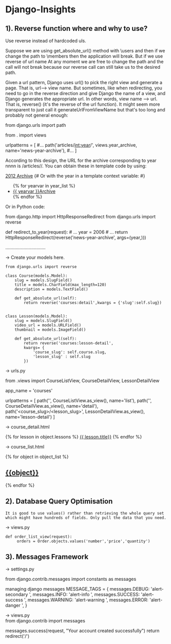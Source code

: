 # Django-Insights

## 1). Reverse function where and why to use?

Use reverse instead of hardcoded uls. 

Suppose we are using  get_absolute_url() method with \users and then if we change the path to \members then the application will break.
But if we use reverse of url name
At any moment we are free to change the path and the call will not break because our reverse call can still take us to the desired path.

Given a url pattern, Django uses url() to pick the right view and generate a page. That is, url--> view name. But sometimes, like when redirecting, you need to go in the reverse direction and give Django the name of a view, and Django generates the appropriate url. In other words, view name --> url. That is, reverse() (it's the reverse of the url function). It might seem more transparent to just call it generateUrlFromViewName but that's too long and probably not general enough:




from django.urls import path

from . import views

urlpatterns = [
    #...
    path('articles/<int:year>/', views.year_archive, name='news-year-archive'),
    #...
]


According to this design, the URL for the archive corresponding to year nnnn is /articles/<nnnn>/.
You can obtain these in template code by using:

<a href="{% url 'news-year-archive' 2012 %}">2012 Archive</a>
{# Or with the year in a template context variable: #}
<ul>
{% for yearvar in year_list %}
<li><a href="{% url 'news-year-archive' yearvar %}">{{ yearvar }}Archive</a></li>
{% endfor %}
</ul>
  
  
Or in Python code:

from django.http import HttpResponseRedirect
from django.urls import reverse

def redirect_to_year(request):
    # ...
    year = 2006
    # ...
    return HttpResponseRedirect(reverse('news-year-archive', args=(year,)))
  
 ...............................                                            
    
-> Create your models here. 
    
    from django.urls import reverse

    class Course(models.Model):
        slug = models.SlugField()
        title = models.CharField(max_length=120)
        description = models.TextField()

        def get_absolute_url(self):
            return reverse('courses:detail',kwargs = {'slug':self.slug})


    class Lesson(models.Model):
        slug = models.SlugField()
        video_url = models.URLField()
        thumbnail = models.ImageField()

        def get_absolute_url(self):
            return reverse('courses:lesson-detail',
            kwargs= {
                'course_slug': self.course.slug,
                'lesson_slug' : self.slug
            })
  
-> urls.py
  
  from .views import CourseListView, CourseDetailView, LessonDetailView

  app_name = 'courses'

  urlpatterns = [
      path('', CourseListView.as_view(), name='list'),
      path('<slug>', CourseDetailView.as_view(), name='detail'),
      path('<course_slug>/<lesson_slug>',
           LessonDetailView.as_view(), name='lesson-detail')
  ]
  
-> course_detail.html
  
   {% for lesson in object.lessons %}
           <a href="{{ lesson.get_absolute_url }}">{{ lesson.title}}</a>
    {% endfor %}
  
-> course_list.html
    
    
  {%  for object in object_list %}
        <h2><a href="{{ object.get_absolute_url}} ">{{object}}</a></h2>
  {% endfor %}
  
## 2). Database Query Optimisation
    
    It is good to use values() rather than retrieving the whole query set which might have hundreds of fields. Only pull the data that you need.
-> views.py
    
    def order_list_view(request):
         orders = Order.objects.values('number','price','quantity')
    
## 3). Messages Framework
    
-> settings.py
    
from django.contrib.messages import constants as messages

managing django messages
MESSAGE_TAGS = {
        messages.DEBUG: 'alert-secondary ',
        messages.INFO: 'alert-info ',
        messages.SUCCESS: 'alert-success ',
        messages.WARNING: 'alert-warning ',
        messages.ERROR: 'alert-danger ',
 }
 
 -> views.py   
 from django.contrib import messages 
    
 messages.success(request,  "Your account created successfully")
 return redirect('/')   
    
    
